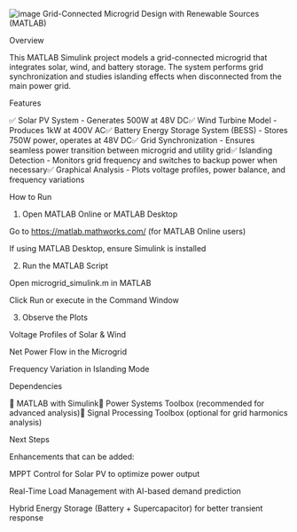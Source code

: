 ![image](https://github.com/user-attachments/assets/87392c2b-5b26-40be-96c0-21d932b53adc)
Grid-Connected Microgrid Design with Renewable Sources (MATLAB)

Overview

This MATLAB Simulink project models a grid-connected microgrid that integrates solar, wind, and battery storage. The system performs grid synchronization and studies islanding effects when disconnected from the main power grid.

Features

✅ Solar PV System - Generates 500W at 48V DC✅ Wind Turbine Model - Produces 1kW at 400V AC✅ Battery Energy Storage System (BESS) - Stores 750W power, operates at 48V DC✅ Grid Synchronization - Ensures seamless power transition between microgrid and utility grid✅ Islanding Detection - Monitors grid frequency and switches to backup power when necessary✅ Graphical Analysis - Plots voltage profiles, power balance, and frequency variations

How to Run

1. Open MATLAB Online or MATLAB Desktop

Go to https://matlab.mathworks.com/ (for MATLAB Online users)

If using MATLAB Desktop, ensure Simulink is installed

2. Run the MATLAB Script

Open microgrid_simulink.m in MATLAB

Click Run or execute in the Command Window

3. Observe the Plots

Voltage Profiles of Solar & Wind

Net Power Flow in the Microgrid

Frequency Variation in Islanding Mode

Dependencies

🔹 MATLAB with Simulink🔹 Power Systems Toolbox (recommended for advanced analysis)🔹 Signal Processing Toolbox (optional for grid harmonics analysis)

Next Steps

Enhancements that can be added:

MPPT Control for Solar PV to optimize power output

Real-Time Load Management with AI-based demand prediction

Hybrid Energy Storage (Battery + Supercapacitor) for better transient response
